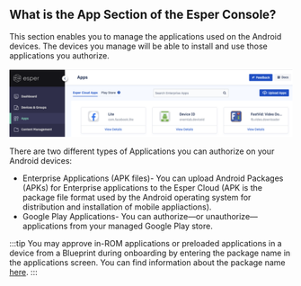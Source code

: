 
## What is the App Section of the Esper Console?

  

This section enables you to manage the applications used on the Android devices. The devices you manage will be able to install and use those applications you authorize. 
  

![Applications landing page](./images/Apps_main.png)

  

There are two different types of Applications you can authorize on your Android devices:

-   Enterprise Applications (APK files)- You can upload Android Packages (APKs) for Enterprise applications to the Esper Cloud (APK is the package file format used by the Android operating system for distribution and installation of mobile appliactions).
-   Google Play Applications- You can authorize—or unauthorize— applications from your managed Google Play store.
    

:::tip
You may approve in-ROM applications or preloaded applications in a device from a Blueprint during onboarding by entering the package name in the applications screen. You can find information about the package name [here](../devices-groups/group-apps.md).
:::